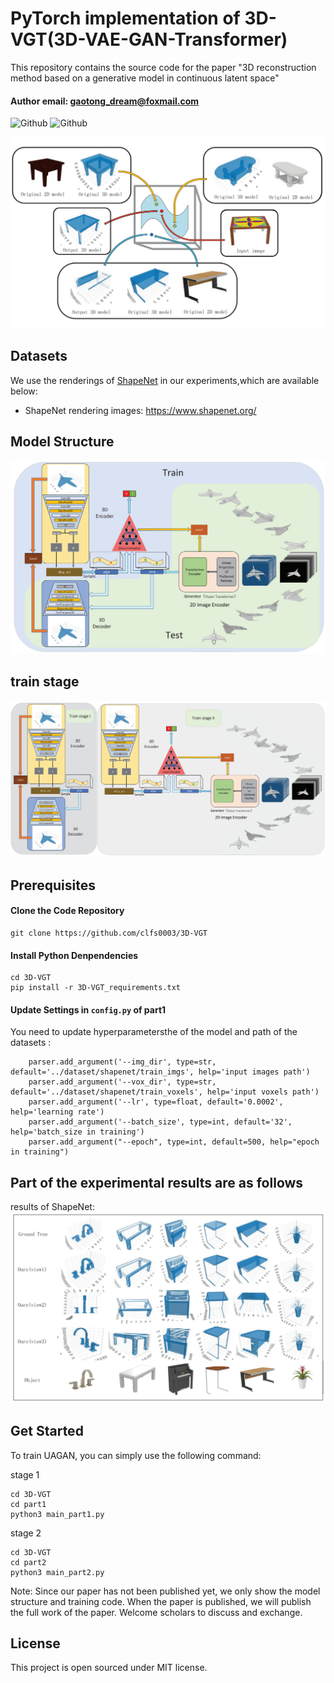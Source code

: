 # PyTorch implementation of 3D-VGT(3D-VAE-GAN-Transformer)

This repository contains the source code for the paper "3D reconstruction method based on
a generative model in continuous latent space"  

#### Author email: gaotong_dream@foxmail.com    

![Github](https://img.shields.io/badge/PyTorch-v1.0.1-green.svg?style=for-the-badge&logo=data:image/png)
![Github](https://img.shields.io/badge/python-3.6-green.svg?style=for-the-badge&logo=python)  

![](./img/data.png)


## Datasets
We use the renderings of [ShapeNet](https://www.shapenet.org/) in our experiments,which are available below:
- ShapeNet rendering images: https://www.shapenet.org/
## Model Structure

![](./img/model.png)
## train stage
![](./img/train_stage.png)



## Prerequisites
#### Clone the Code Repository

```
git clone https://github.com/clfs0003/3D-VGT
```
#### Install Python Denpendencies

```
cd 3D-VGT
pip install -r 3D-VGT_requirements.txt
```
#### Update Settings in `config.py` of part1 

You need to update hyperparametersthe of the model and path of the datasets :
```
    parser.add_argument('--img_dir', type=str, default='../dataset/shapenet/train_imgs', help='input images path')
    parser.add_argument('--vox_dir', type=str, default='../dataset/shapenet/train_voxels', help='input voxels path')
    parser.add_argument('--lr', type=float, default='0.0002', help='learning rate')
    parser.add_argument('--batch_size', type=int, default='32', help='batch_size in training')
    parser.add_argument("--epoch", type=int, default=500, help="epoch in training")
```

## Part of the experimental results are as follows
results of ShapeNet:
![](./img/result.png)



## Get Started
To train UAGAN, you can simply use the following command:
  
stage 1
```
cd 3D-VGT
cd part1
python3 main_part1.py
```
stage 2
```
cd 3D-VGT
cd part2
python3 main_part2.py
```

Note:
Since our paper has not been published yet, we only show the model structure and training code. When the paper is published, we will publish the full work of the paper.
Welcome scholars to discuss and exchange.

## License

This project is open sourced under MIT license.

